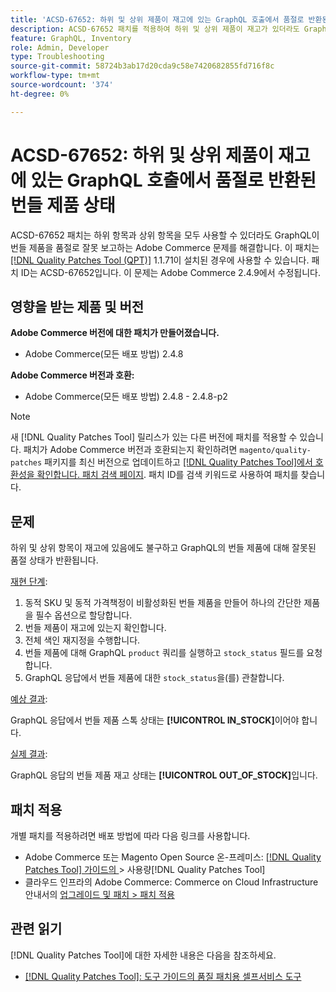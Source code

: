 ```yaml
---
title: 'ACSD-67652: 하위 및 상위 제품이 재고에 있는 GraphQL 호출에서 품절로 반환된 번들 제품 상태'
description: ACSD-67652 패치를 적용하여 하위 및 상위 제품이 재고가 있더라도 GraphQL 호출에서 번들 제품 상태가 품절로 반환되는 Adobe Commerce 문제를 해결합니다.
feature: GraphQL, Inventory
role: Admin, Developer
type: Troubleshooting
source-git-commit: 58724b3ab17d20cda9c58e7420682855fd716f8c
workflow-type: tm+mt
source-wordcount: '374'
ht-degree: 0%

---
```



# ACSD-67652: 하위 및 상위 제품이 재고에 있는 GraphQL 호출에서 품절로 반환된 번들 제품 상태

ACSD-67652 패치는 하위 항목과 상위 항목을 모두 사용할 수 있더라도 GraphQL이 번들 제품을 품절로 잘못 보고하는 Adobe Commerce 문제를 해결합니다. 이 패치는 [[!DNL Quality Patches Tool (QPT)]](/help/tools/quality-patches-tool/quality-patches-tool-to-self-serve-quality-patches.md) 1.1.71이 설치된 경우에 사용할 수 있습니다. 패치 ID는 ACSD-67652입니다. 이 문제는 Adobe Commerce 2.4.9에서 수정됩니다.

## 영향을 받는 제품 및 버전

**Adobe Commerce 버전에 대한 패치가 만들어졌습니다.**

* Adobe Commerce(모든 배포 방법) 2.4.8

**Adobe Commerce 버전과 호환:**

* Adobe Commerce(모든 배포 방법) 2.4.8 - 2.4.8-p2

>[!NOTE]
>
>새 [!DNL Quality Patches Tool] 릴리스가 있는 다른 버전에 패치를 적용할 수 있습니다. 패치가 Adobe Commerce 버전과 호환되는지 확인하려면 `magento/quality-patches` 패키지를 최신 버전으로 업데이트하고 [[!DNL Quality Patches Tool]에서 호환성을 확인합니다. 패치 검색 페이지](https://experienceleague.adobe.com/tools/commerce-quality-patches/index.html). 패치 ID를 검색 키워드로 사용하여 패치를 찾습니다.

## 문제

하위 및 상위 항목이 재고에 있음에도 불구하고 GraphQL의 번들 제품에 대해 잘못된 품절 상태가 반환됩니다.

<u>재현 단계</u>:

1. 동적 SKU 및 동적 가격책정이 비활성화된 번들 제품을 만들어 하나의 간단한 제품을 필수 옵션으로 할당합니다.
1. 번들 제품이 재고에 있는지 확인합니다.
1. 전체 색인 재지정을 수행합니다.
1. 번들 제품에 대해 GraphQL `product` 쿼리를 실행하고 `stock_status` 필드를 요청합니다.
1. GraphQL 응답에서 번들 제품에 대한 `stock_status`을(를) 관찰합니다.


<u>예상 결과</u>:

GraphQL 응답에서 번들 제품 스톡 상태는 **[!UICONTROL IN_STOCK]**&#x200B;이어야 합니다.

<u>실제 결과</u>:

GraphQL 응답의 번들 제품 재고 상태는 **[!UICONTROL OUT_OF_STOCK]**&#x200B;입니다.


## 패치 적용

개별 패치를 적용하려면 배포 방법에 따라 다음 링크를 사용합니다.

* Adobe Commerce 또는 Magento Open Source 온-프레미스: [[!DNL Quality Patches Tool]  가이드의 ](/help/tools/quality-patches-tool/usage.md)> 사용량[!DNL Quality Patches Tool]
* 클라우드 인프라의 Adobe Commerce: Commerce on Cloud Infrastructure 안내서의 [업그레이드 및 패치 > 패치 적용](https://experienceleague.adobe.com/docs/commerce-cloud-service/user-guide/develop/upgrade/apply-patches.html)

## 관련 읽기

[!DNL Quality Patches Tool]에 대한 자세한 내용은 다음을 참조하세요.

* [[!DNL Quality Patches Tool]: 도구 가이드의 품질 패치용 셀프서비스 도구](/help/tools/quality-patches-tool/quality-patches-tool-to-self-serve-quality-patches.md)
